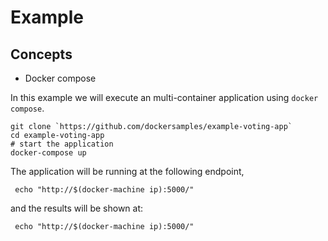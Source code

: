 # Example

## Concepts
*  Docker compose

In this example we will execute an multi-container application using `docker compose`.

````
git clone `https://github.com/dockersamples/example-voting-app`
cd example-voting-app
# start the application
docker-compose up
````
The application will be running at the following endpoint,
````
 echo "http://$(docker-machine ip):5000/"
````
and the results will be shown at:
````
 echo "http://$(docker-machine ip):5000/"
````
